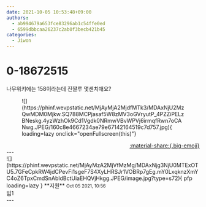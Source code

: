 ```yaml
---
date: 2021-10-05 10:53:48+09:00
authors:
  - ab994679a653fce83296ab1c54ffe0ed
  - 6599dbbcaa26237c2ab0f3becb421b45
categories:
  - Jiwon
---
```


# 0-18672515

<div class="post-container" markdown="1">
<div class="content-container md-sidebar__scrollwrap" markdown="1">

나무위키에는 158이라는데 진짤루 몇센치애요?
<figure markdown="1">
![](https://phinf.wevpstatic.net/MjAyMjA2MjdfMTk3/MDAxNjU2MzQwMDM0Mjkw.SQ788MCPjasaf5W8zMV3oGVryutP_4PZZiPELzBNeskg.4yzWzhOk9Cd1Vgdk0NRmwVBvWPVj6irmqfRwn7oCANwg.JPEG/160c8e4667234ae79e67142164519c7d757.jpg){ loading=lazy onclick="openFullscreen(this)"}
</figure>


</div>
</div>

<div style="text-align: right;" markdown="1">
<a href="https://weverse.io/fromis9/fanpost/0-18672515" style="text-align: right;">:material-share:{.big-emoji}</a>
</div>
---

<div class="comments-container md-sidebar__scrollwrap" markdown="1">
<div class="comment" markdown="1">
<div class='id-container' markdown="1">
![](https://phinf.wevpstatic.net/MjAyMzA2MjVfMzMg/MDAxNjg3NjU0MTExOTU5.7GFeCpkRW4jdCPevFi1sgeF7S4XyLHRSJr1VOBRp7gEg.mY0LxqknzXmYC4oZ6TpxCmdSnAbldBctUiaEHQVjHkgg.JPEG/image.jpg?type=s72){ pfp loading=lazy }
**<span class="artist">지원</span>** <small>Oct 05 2021, 10:56</small><br>
</div>
<div class='comment-body' markdown="1">
빔1
</div>
</div>
</div>
---
